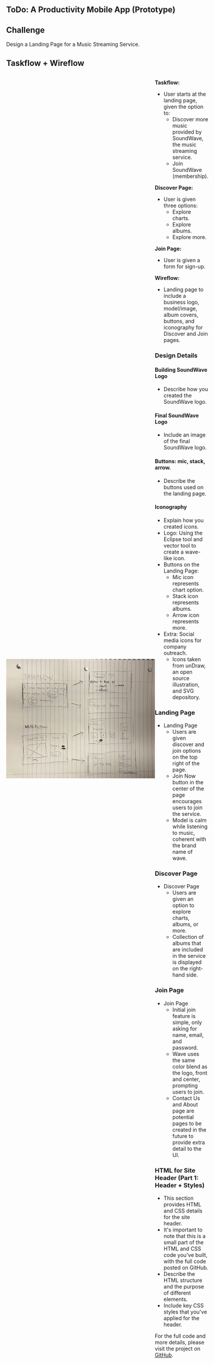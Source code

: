 ## ToDo: A Productivity Mobile App (Prototype)

## Challenge
Design a Landing Page for a Music Streaming Service.

## Taskflow + Wireflow

<div style="display: flex; align-items: center;">
   <img src="https://github.com/hansieso/Portfolio/blob/8572f291ee40e5b1ff85128e25e3c5a7bca8a9e8/taskflow1.jpg" alt="SoundWave Logo" width="400">
   <div>

**Taskflow:**
- User starts at the landing page, given the option to:
  - Discover more music provided by SoundWave, the music streaming service.
  - Join SoundWave (membership).
  
**Discover Page:**
- User is given three options:
  - Explore charts.
  - Explore albums.
  - Explore more.
  
**Join Page:**
- User is given a form for sign-up.

**Wireflow:**
- Landing page to include a business logo, model/image, album covers, buttons, and iconography for Discover and Join pages.

### Design Details

#### Building SoundWave Logo
- Describe how you created the SoundWave logo.

#### Final SoundWave Logo
- Include an image of the final SoundWave logo.

#### Buttons: mic, stack, arrow.
- Describe the buttons used on the landing page.

#### Iconography
- Explain how you created icons.
- Logo: Using the Eclipse tool and vector tool to create a wave-like icon.
- Buttons on the Landing Page:
  - Mic icon represents chart option.
  - Stack icon represents albums.
  - Arrow icon represents more.
- Extra: Social media icons for company outreach.
  - Icons taken from unDraw, an open source illustration, and SVG depository.

### Landing Page

- Landing Page
  - Users are given discover and join options on the top right of the page.
  - Join Now button in the center of the page encourages users to join the service.
  - Model is calm while listening to music, coherent with the brand name of wave.

### Discover Page

- Discover Page
  - Users are given an option to explore charts, albums, or more.
  - Collection of albums that are included in the service is displayed on the right-hand side.

### Join Page

- Join Page
  - Initial join feature is simple, only asking for name, email, and password.
  - Wave uses the same color blend as the logo, front and center, prompting users to join.
  - Contact Us and About page are potential pages to be created in the future to provide extra detail to the UI.

### HTML for Site Header (Part 1: Header + Styles)
- This section provides HTML and CSS details for the site header.
- It's important to note that this is a small part of the HTML and CSS code you've built, with the full code posted on GitHub.
- Describe the HTML structure and the purpose of different elements.
- Include key CSS styles that you've applied for the header.

For the full code and more details, please visit the project on [GitHub](URL-to-GitHub-project).
